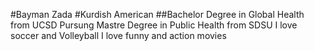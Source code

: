 #Bayman Zada
#Kurdish American
##Bachelor Degree in Global Health from UCSD
Pursung Mastre Degree in Public Health from SDSU
I love soccer and Volleyball
I love funny and action movies
